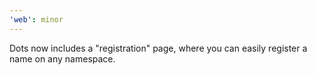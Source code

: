 ```yaml
---
'web': minor
---
```


Dots now includes a "registration" page, where you can easily register a name on any namespace.
